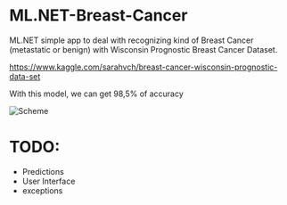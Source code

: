 # ML.NET-Breast-Cancer
ML.NET simple app to deal with recognizing kind of Breast Cancer (metastatic or benign) with Wisconsin Prognostic Breast Cancer Dataset.

https://www.kaggle.com/sarahvch/breast-cancer-wisconsin-prognostic-data-set

With this model, we can get 98,5% of accuracy

![Scheme](ML.NET%20-%20Breast%20Cancer/breastcancer.PNG/breastcancer.PNG)

# TODO:

- Predictions
- User Interface
- exceptions
